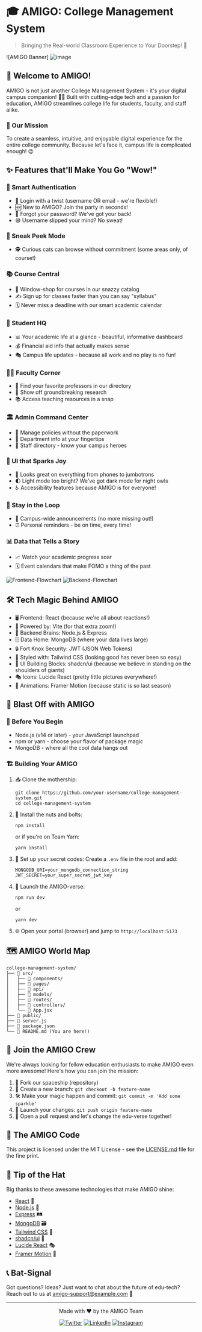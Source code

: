 # 🎓 AMIGO: College Management System

> Bringing the Real-world Classroom Experience to Your Doorstep! 🚀

![AMIGO Banner]
![image](https://github.com/user-attachments/assets/69d58c3e-b023-4b83-b5de-df65c60ba4f7)


## 🌟 Welcome to AMIGO!

AMIGO is not just another College Management System - it's your digital campus companion! 🏫✨ Built with cutting-edge tech and a passion for education, AMIGO streamlines college life for students, faculty, and staff alike.

### 🎯 Our Mission

To create a seamless, intuitive, and enjoyable digital experience for the entire college community. Because let's face it, campus life is complicated enough! 😉

## ✨ Features that'll Make You Go "Wow!"

### 🔐 Smart Authentication
- 🔑 Login with a twist (username OR email - we're flexible!)
- 🆕 New to AMIGO? Join the party in seconds!
- 🤔 Forgot your password? We've got your back!
- 😅 Username slipped your mind? No sweat!

### 👀 Sneak Peek Mode
- 🕵️ Curious cats can browse without commitment (some areas only, of course!)

### 📚 Course Central
- 📖 Window-shop for courses in our snazzy catalog
- ✍️ Sign up for classes faster than you can say "syllabus"
- 🗓️ Never miss a deadline with our smart academic calendar

### 🎒 Student HQ
- 📊 Your academic life at a glance - beautiful, informative dashboard
- 💰 Financial aid info that actually makes sense
- 🎭 Campus life updates - because all work and no play is no fun!

### 👩‍🏫 Faculty Corner
- 👥 Find your favorite professors in our directory
- 🔬 Show off groundbreaking research
- 📚 Access teaching resources in a snap

### 🏛️ Admin Command Center
- 📜 Manage policies without the paperwork
- 🏢 Department info at your fingertips
- 👥 Staff directory - know your campus heroes

### 🎨 UI that Sparks Joy
- 📱 Looks great on everything from phones to jumbotrons
- 🌓 Light mode too bright? We've got dark mode for night owls
- ♿ Accessibility features because AMIGO is for everyone!

### 🔔 Stay in the Loop
- 📢 Campus-wide announcements (no more missing out!)
- ⏰ Personal reminders - be on time, every time!

### 📊 Data that Tells a Story
- 📈 Watch your academic progress soar
- 🗓️ Event calendars that make FOMO a thing of the past

![Frontend-Flowchart](https://github.com/user-attachments/assets/17b7b57b-b7ee-4e24-ab83-d448a6519bb5)
![Backend-Flowchart](https://github.com/user-attachments/assets/cae6b51f-6b44-410a-b29d-ad589403dff5)


## 🛠️ Tech Magic Behind AMIGO

- 🖥️ Frontend: React (because we're all about reactions!)
- 🚀 Powered by: Vite (for that extra zoom!)
- 🧠 Backend Brains: Node.js & Express
- 🗄️ Data Home: MongoDB (where your data lives large)
- 🔒 Fort Knox Security: JWT (JSON Web Tokens)
- 💅 Styled with: Tailwind CSS (looking good has never been so easy)
- 🧩 UI Building Blocks: shadcn/ui (because we believe in standing on the shoulders of giants)
- 🎭 Icons: Lucide React (pretty little pictures everywhere!)
- 🌈 Animations: Framer Motion (because static is so last season)

## 🚀 Blast Off with AMIGO

### 🧰 Before You Begin
- Node.js (v14 or later) - your JavaScript launchpad
- npm or yarn - choose your flavor of package magic
- MongoDB - where all the cool data hangs out

### 🏗️ Building Your AMIGO

1. 📥 Clone the mothership:
   ```
   git clone https://github.com/your-username/college-management-system.git
   cd college-management-system
   ```

2. 🔧 Install the nuts and bolts:
   ```
   npm install
   ```
   or if you're on Team Yarn:
   ```
   yarn install
   ```

3. 🤫 Set up your secret codes:
   Create a `.env` file in the root and add:
   ```
   MONGODB_URI=your_mongodb_connection_string
   JWT_SECRET=your_super_secret_jwt_key
   ```

4. 🚀 Launch the AMIGO-verse:
   ```
   npm run dev
   ```
   or
   ```
   yarn dev
   ```

5. 🌐 Open your portal (browser) and jump to `http://localhost:5173`

## 🗺️ AMIGO World Map

```
college-management-system/
├── 📁 src/
│   ├── 📁 components/
│   ├── 📁 pages/
│   ├── 📁 api/
│   ├── 📁 models/
│   ├── 📁 routes/
│   ├── 📁 controllers/
│   └── 📄 App.jsx
├── 📁 public/
├── 📄 server.js
├── 📄 package.json
└── 📄 README.md (You are here!)
```

## 🤝 Join the AMIGO Crew

We're always looking for fellow education enthusiasts to make AMIGO even more awesome! Here's how you can join the mission:

1. 🍴 Fork our spaceship (repository)
2. 🌿 Create a new branch: `git checkout -b feature-name`
3. 🛠️ Make your magic happen and commit: `git commit -m 'Add some sparkle'`
4. 🚀 Launch your changes: `git push origin feature-name`
5. 🎉 Open a pull request and let's change the edu-verse together!

## 📜 The AMIGO Code

This project is licensed under the MIT License - see the [LICENSE.md](LICENSE.md) file for the fine print.

## 🙏 Tip of the Hat

Big thanks to these awesome technologies that make AMIGO shine:
- [React](https://reactjs.org/) 🧠
- [Node.js](https://nodejs.org/) 🚀
- [Express](https://expressjs.com/) 🛤️
- [MongoDB](https://www.mongodb.com/) 🗃️
- [Tailwind CSS](https://tailwindcss.com/) 🎨
- [shadcn/ui](https://ui.shadcn.com/) 🧩
- [Lucide React](https://lucide.dev/) 🎭
- [Framer Motion](https://www.framer.com/motion/) 🌈

## 📞 Bat-Signal

Got questions? Ideas? Just want to chat about the future of edu-tech?
Reach out to us at [amigo-support@example.com](mailto:amigo-support@example.com) 📧

---

<p align="center">
  Made with ❤️ by the AMIGO Team
</p>

<p align="center">
  <a href="https://twitter.com/AMIGOedu"><img src="/placeholder.svg?height=32&width=32" alt="Twitter" /></a>
  <a href="https://www.linkedin.com/company/amigoedu"><img src="/placeholder.svg?height=32&width=32" alt="LinkedIn" /></a>
  <a href="https://www.instagram.com/amigoedu"><img src="/placeholder.svg?height=32&width=32" alt="Instagram" /></a>
</p>
